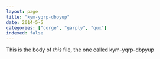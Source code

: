 ```yaml
---
layout: page
title: "kym-yqrp-dbpyup"
date: 2014-5-5
categories: ["corge", "garply", "qux"]
indexed: false
---
```

This is the body of _this_ file, the one called kym-yqrp-dbpyup
